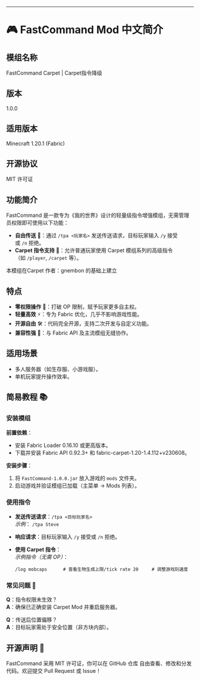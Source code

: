 
---

# 🎮 FastCommand Mod 中文简介

## 模组名称

FastCommand Carpet | Carpet指令降级

## 版本

1.0.0

## 适用版本

Minecraft 1.20.1 (Fabric)

## 开源协议

MIT 许可证

## 功能简介

FastCommand 是一款专为《我的世界》设计的轻量级指令增强模组，无需管理员权限即可使用以下功能：

- **自由传送** 🚀：通过 `/tpa <玩家名>` 发送传送请求，目标玩家输入 `/y` 接受或 `/n` 拒绝。
- **Carpet 指令支持** 🔧：允许普通玩家使用 Carpet 模组系列的高级指令（如 `/player`, `/carpet` 等）。

本模组在Carpet 作者：gnembon 的基础上建立

## 特点

- **零权限操作** 🚀：打破 OP 限制，赋予玩家更多自主权。
- **轻量高效** ⚡：专为 Fabric 优化，几乎不影响游戏性能。
- **开源自由** 🛠️：代码完全开源，支持二次开发与自定义功能。
- **兼容性强** 🧩：与 Fabric API 及主流模组无缝协作。

## 适用场景

- 多人服务器（如生存服、小游戏服）。
- 单机玩家提升操作效率。

## 简易教程 📚

### 安装模组

**前置依赖**：

- 安装 Fabric Loader 0.16.10 或更高版本。
- 下载并安装 Fabric API 0.92.3+ 和 fabric-carpet-1.20-1.4.112+v230608。

**安装步骤**：

1. 将 `FastCommand-1.0.0.jar` 放入游戏的 `mods` 文件夹。
2. 启动游戏并验证模组已加载（主菜单 → Mods 列表）。

### 使用指令

- **发送传送请求**：`/tpa <目标玩家名>`  
    _示例_：
    ```/tpa Steve```
- **响应请求**：目标玩家输入 `/y` 接受或 `/n` 拒绝。
- **使用 Carpet 指令**：  
    _示例指令（无需 OP）_：
    
    ```/log mobcaps      # 查看生物生成上限/tick rate 20     # 调整游戏刻速度```
    

### 常见问题 🤔

**Q**：指令权限未生效？  
**A**：确保已正确安装 Carpet Mod 并重启服务器。

**Q**：传送后位置偏移？  
**A**：目标玩家需处于安全位置（非方块内部）。

## 开源声明 📜

FastCommand 采用 MIT 许可证，你可以在 GitHub 仓库 自由查看、修改和分发代码。欢迎提交 Pull Request 或 Issue！
